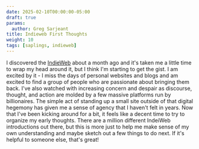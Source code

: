 ```yaml
---
date: 2025-02-10T00:00:00-05:00
draft: true
params:
  author: Greg Sarjeant
title: Indieweb First Thoughts
weight: 10
tags: [saplings, indieweb]
---
```


I discovered the [IndieWeb](https://indieweb.org/) about a month ago and it's taken me a little time to wrap my head around it, but I think I'm starting to get the gist. I am excited by it - I miss the days of personal websites and blogs and am excited to find a group of people who are passionate about bringing them back. I've also watched with increasing concern and despair as discourse, thought, and action are molded by a few massive platforms run by billionaires. The simple act of standing up a small site outside of that digital hegemony has given me a sense of agency that I haven't felt in years. Now that I've been kicking around for a bit, it feels like a decent time to try to organize my early thoughts. There are a million different IndeiWeb introductions out there, but this is more just to help me make sense of my own understanding and maybe sketch out a few things to do next. If it's helpful to someone else, that's great!


